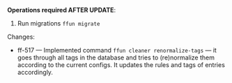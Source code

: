 
**Operations required AFTER UPDATE**:

1. Run migrations `ffun migrate`

Changes:

- ff-517 — Implemented command `ffun cleaner renormalize-tags` — it goes through all tags in the database and tries to (re)normalize them according to the current configs. It updates the rules and tags of entries accordingly.
